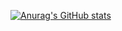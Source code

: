 [![Anurag's GitHub stats](https://github-readme-stats.vercel.app/api?username=Velkee&show_icons=true&theme=cobalt)](https://github.com/anuraghazra/github-readme-stats)
